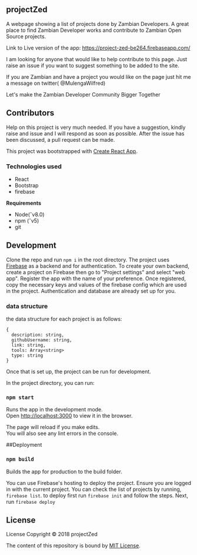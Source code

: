 ## projectZed
A webpage showing a list of projects done by Zambian Developers. A great place to find Zambian Developer works and contribute to Zambian Open Source projects.

Link to Live version of the app: https://project-zed-be264.firebaseapp.com/

I am looking for anyone that would like to help contribute to this page. Just raise an issue if you want to suggest something to be added to the site.

If you are Zambian and have a project you would like on the page just hit me a message on twitter( @MulengaWilfred)

Let's make the Zambian Developer Community Bigger Together

## Contributors

Help on this project is very much needed. If you have a suggestion, kindly raise and issue and I will respond as soon as possible. After the issue has been discussed, a pull request can be made.

This project was bootstrapped with [Create React App](https://github.com/facebook/create-react-app).

### Technologies used

- React
- Bootstrap
- firebase

**Requirements**

- Node(ˆv8.0)
- npm (ˆv5)
- git

## Development

Clone the repo and run `npm i` in the root directory. The project uses [Firebase](https://firebase.google.com/) as a backend and for authentication. To create your own backend, create a project on Firebase then go to "Project settings" and select "web app". Register the app with the name of your preference. Once registered, copy the necessary keys and values of the firebase config which are used in the project. Authentication and database are already set up for you.

### data structure

the data structure for each project is as follows:
  ```
  {
    description: string,
    githubUsername: string,
    link: string,
    tools: Array<string>
    type: string
  }
```

Once that is set up, the project can be run for development.

In the project directory, you can run:

### `npm start`

Runs the app in the development mode.<br>
Open [http://localhost:3000](http://localhost:3000) to view it in the browser.

The page will reload if you make edits.<br>
You will also see any lint errors in the console.

##Deployment

### `npm build`

Builds the app for production to the build folder.

You can use Firebase's hosting to deploy the project. Ensure you are logged in with the current project. You can check the list of projects by running, `firebase list`. to deploy first run `firebase init` and follow the steps. Next, run `firebase deploy`

## License

License
Copyright © 2018 projectZed

The content of this repository is bound by [MIT License](https://github.com/WillzMu/projectZed/blob/master/LICENSE).

